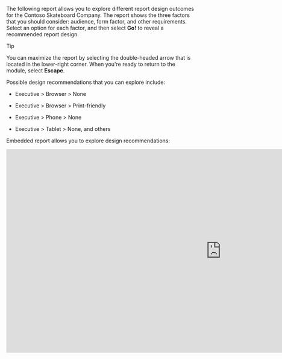 The following report allows you to explore different report design outcomes for the Contoso Skateboard Company. The report shows the three factors that you should consider: audience, form factor, and other requirements. Select an option for each factor, and then select **Go!** to reveal a recommended report design.

> [!TIP]
> You can maximize the report by selecting the double-headed arrow that is located in the lower-right corner. When you're ready to return to the module, select **Escape**.

Possible design recommendations that you can explore include:

- Executive > Browser > None

- Executive > Browser > Print-friendly

- Executive > Phone > None

- Executive > Tablet > None, and others

Embedded report allows you to explore design recommendations:

<iframe width="1140" height="540" src="https://msit.powerbi.com/view?r=eyJrIjoiNTRjNGVlYTYtYTIxNC00MGQyLTlhODItNjE5NzQwZmYxMzEyIiwidCI6IjcyZjk4OGJmLTg2ZjEtNDFhZi05MWFiLTJkN2NkMDExZGI0NyIsImMiOjV9" frameborder="0" allowFullScreen="true"></iframe>
